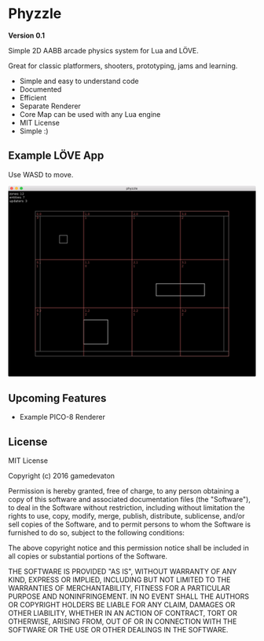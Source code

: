 
# Phyzzle

**Version 0.1**

Simple 2D AABB arcade physics system for Lua and LÖVE.

Great for classic platformers, shooters, prototyping, jams and learning.

- Simple and easy to understand code
- Documented
- Efficient
- Separate Renderer
- Core Map can be used with any Lua engine
- MIT License
- Simple :)

## Example LÖVE App

Use WASD to move.

![](screenshots/love.png)

## Upcoming Features

- Example PICO-8 Renderer

## License

MIT License

Copyright (c) 2016 gamedevaton

Permission is hereby granted, free of charge, to any person obtaining a copy
of this software and associated documentation files (the "Software"), to deal
in the Software without restriction, including without limitation the rights
to use, copy, modify, merge, publish, distribute, sublicense, and/or sell
copies of the Software, and to permit persons to whom the Software is
furnished to do so, subject to the following conditions:

The above copyright notice and this permission notice shall be included in all
copies or substantial portions of the Software.

THE SOFTWARE IS PROVIDED "AS IS", WITHOUT WARRANTY OF ANY KIND, EXPRESS OR
IMPLIED, INCLUDING BUT NOT LIMITED TO THE WARRANTIES OF MERCHANTABILITY,
FITNESS FOR A PARTICULAR PURPOSE AND NONINFRINGEMENT. IN NO EVENT SHALL THE
AUTHORS OR COPYRIGHT HOLDERS BE LIABLE FOR ANY CLAIM, DAMAGES OR OTHER
LIABILITY, WHETHER IN AN ACTION OF CONTRACT, TORT OR OTHERWISE, ARISING FROM,
OUT OF OR IN CONNECTION WITH THE SOFTWARE OR THE USE OR OTHER DEALINGS IN THE
SOFTWARE.

